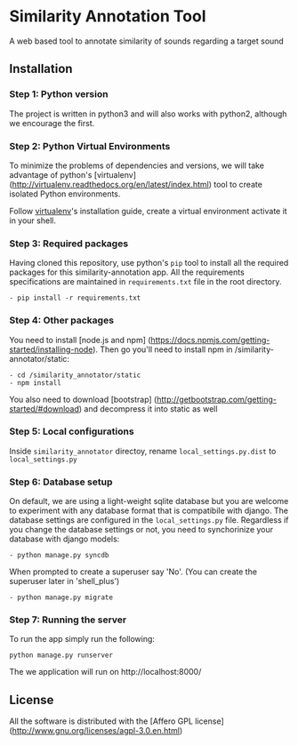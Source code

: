 # Similarity Annotation Tool

A web based tool to annotate similarity of sounds regarding a target sound

## Installation

### Step 1: Python version
The project is written in python3 and will also works with python2, although we encourage the first.

### Step 2: Python Virtual Environments
To minimize the problems of dependencies and versions, we will take advantage of python's [virtualenv] (http://virtualenv.readthedocs.org/en/latest/index.html) tool to create isolated Python environments.

Follow [virtualenv](http://virtualenv.readthedocs.org/en/latest/virtualenv.html#installation)'s installation guide, create a virtual environment activate it in your shell.

### Step 3: Required packages
Having cloned this repository, use python's `pip` tool to install all the required packages for this similarity-annotation app. All the requirements specifications are maintained in `requirements.txt` file in the root directory.

    - pip install -r requirements.txt

### Step 4: Other packages
You need to install [node.js and npm] (https://docs.npmjs.com/getting-started/installing-node).
Then go you'll need to install npm in /similarity-annotator/static:

    - cd /similarity_annotator/static
    - npm install
    
You also need to download [bootstrap] (http://getbootstrap.com/getting-started/#download) and decompress it into static as well 

### Step 5: Local configurations
Inside `similarity_annotator` directoy, rename `local_settings.py.dist` to `local_settings.py`

### Step 6: Database setup
On default, we are using a light-weight sqlite database but you are welcome to experiment with any database format that is compatibile with django. The database settings are configured in the `local_settings.py` file. Regardless if you change the database settings or not, you need to synchorinize your database with django models:

    - python manage.py syncdb
When prompted to create a superuser say 'No'. (You can create the superuser later in 'shell_plus')

    - python manage.py migrate

### Step 7: Running the server

To run the app simply run the following:

    python manage.py runserver

The we application will run on http://localhost:8000/

## License
All the software is distributed with the [Affero GPL license] (http://www.gnu.org/licenses/agpl-3.0.en.html)


